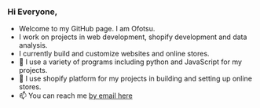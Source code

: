 ### Hi Everyone,

- Welcome to my GitHub page. I am Ofotsu.
- I work on projects in web development, shopify development and data analysis.
- I currently build and customize websites and online stores.
- 🌱 I use a variety of programs including python and JavaScript for my projects.
- 🔭 I use shopify platform for my projects in building and setting up online stores.
- 📫 You can reach me <a href="mailto:brysck@workmail.com" target="_blank"> by email here</a>
